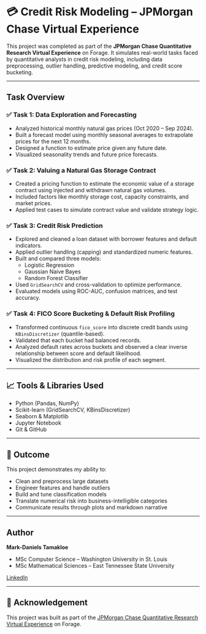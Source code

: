 # 💳 Credit Risk Modeling – JPMorgan Chase Virtual Experience

This project was completed as part of the **JPMorgan Chase Quantitative Research Virtual Experience** on Forage. It simulates real-world tasks faced by quantitative analysts in credit risk modeling, including data preprocessing, outlier handling, predictive modeling, and credit score bucketing.

---

##  Task Overview

### ✅ Task 1: Data Exploration and Forecasting
- Analyzed historical monthly natural gas prices (Oct 2020 – Sep 2024).
- Built a forecast model using monthly seasonal averages to extrapolate prices for the next 12 months.
- Designed a function to estimate price given any future date.
- Visualized seasonality trends and future price forecasts.

### ✅ Task 2: Valuing a Natural Gas Storage Contract
- Created a pricing function to estimate the economic value of a storage contract using injected and withdrawn natural gas volumes.
- Included factors like monthly storage cost, capacity constraints, and market prices.
- Applied test cases to simulate contract value and validate strategy logic.

### ✅ Task 3: Credit Risk Prediction
- Explored and cleaned a loan dataset with borrower features and default indicators.
- Applied outlier handling (capping) and standardized numeric features.
- Built and compared three models:
  - Logistic Regression
  - Gaussian Naive Bayes
  - Random Forest Classifier
- Used `GridSearchCV` and cross-validation to optimize performance.
- Evaluated models using ROC-AUC, confusion matrices, and test accuracy.

### ✅ Task 4: FICO Score Bucketing & Default Risk Profiling
- Transformed continuous `fico_score` into discrete credit bands using `KBinsDiscretizer` (quantile-based).
- Validated that each bucket had balanced records.
- Analyzed default rates across buckets and observed a clear inverse relationship between score and default likelihood.
- Visualized the distribution and risk profile of each segment.



---

## 📈 Tools & Libraries Used
- Python (Pandas, NumPy)
- Scikit-learn (GridSearchCV, KBinsDiscretizer)
- Seaborn & Matplotlib
- Jupyter Notebook
- Git & GitHub

---

## 📌 Outcome
This project demonstrates my ability to:
- Clean and preprocess large datasets
- Engineer features and handle outliers
- Build and tune classification models
- Translate numerical risk into business-intelligible categories
- Communicate results through plots and markdown narrative

---

## Author

**Mark-Daniels Tamakloe**  
- MSc Computer Science – Washington University in St. Louis
- MSc Mathematical Sciences – East Tennessee State University
  
[LinkedIn](https://www.linkedin.com/in/mark-daniels-tamakloe-934785a9)


---

## 🔗 Acknowledgement

This project was built as part of the [JPMorgan Chase Quantitative Research Virtual Experience](https://www.theforage.com/virtual-internships/prototype/jpmorgan-chase/quantitative-research) on Forage.



